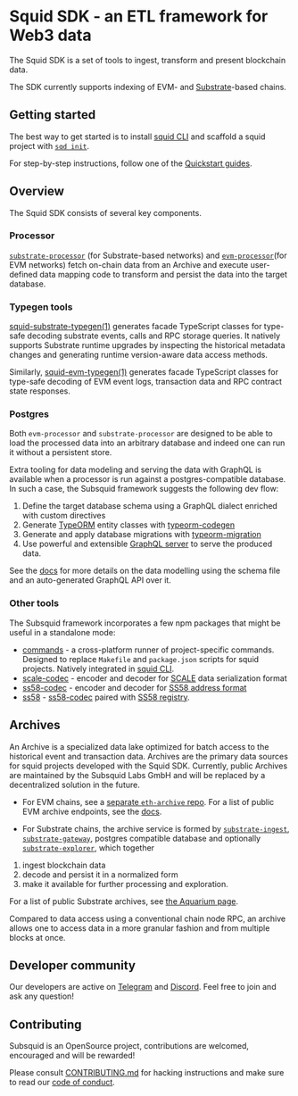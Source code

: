 # Squid SDK - an ETL framework for Web3 data

The Squid SDK is a set of tools to ingest, transform and present blockchain data.

The SDK currently supports indexing of EVM- and [Substrate](https://substrate.io)-based chains.

## Getting started

The best way to get started is to install [squid CLI](https://github.com/subsquid/squid-cli) and scaffold a squid project with [`sqd init`](https://docs.subsquid.io/squid-cli/init/). 

For step-by-step instructions, follow one of the [Quickstart guides](https://docs.subsquid.io/quickstart/).

## Overview

The Squid SDK consists of several key components.

### Processor

[`substrate-processor`](substrate/substrate-processor) (for Substrate-based networks) and [`evm-processor`](https://github.com/subsquid/evm-processor)(for EVM networks) fetch on-chain data from an Archive and execute user-defined data mapping code to transform and persist the data into the target database.

### Typegen tools

[squid-substrate-typegen(1)](substrate/substrate-typegen) generates facade TypeScript classes
for type-safe decoding substrate events, calls and RPC storage queries. It natively supports Substrate runtime upgrades by inspecting the historical metadata changes and generating runtime version-aware data access methods. 

Similarly, [squid-evm-typegen(1)](evm/evm-typegen) generates facade TypeScript classes for type-safe decoding of EVM event logs, transaction data and RPC contract state responses.  

### Postgres

Both `evm-processor` and `substrate-processor` are designed to be able to load the processed data into an arbitrary database and indeed one can run it without a persistent store. 

Extra tooling for data modeling and serving the data with GraphQL is available when a processor is run against a postgres-compatible database. In such a case, the Subsquid framework suggests the following dev flow:

1. Define the target database schema using a GraphQL dialect enriched with custom directives
2. Generate [TypeORM](https://typeorm.io) entity classes with [typeorm-codegen](typeorm/typeorm-codegen)
3. Generate and apply database migrations with [typeorm-migration](typeorm/typeorm-migration)
4. Use powerful and extensible [GraphQL server](graphql/graphql-server) to serve the produced data.

See the [docs](https://docs.subsquid.io) for more details on the data modelling using the schema file and an auto-generated GraphQL API over it.

### Other tools

The Subsquid framework incorporates a few npm packages that might be useful in a standalone mode:

* [commands](util/commands) - a cross-platform runner of project-specific commands. Designed to replace `Makefile` and `package.json` scripts for squid projects. Natively integrated in [squid CLI](https://github.com/subsquid/squid-cli).
* [scale-codec](substrate/scale-codec) - encoder and decoder for [SCALE](https://docs.substrate.io/reference/scale-codec/) data serialization format
* [ss58-codec](substrate/ss58-codec) - encoder and decoder for [SS58 address format](https://docs.substrate.io/v3/advanced/ss58/)
* [ss58](substrate/ss58) - [ss58-codec](substrate/ss58-codec) paired with [SS58 registry](https://github.com/paritytech/ss58-registry).

## Archives

An Archive is a specialized data lake optimized for batch access to the historical event and transaction data. Archives are the primary data sources for squid projects developed with the Squid SDK. Currently, public Archives are maintained by the Subsquid Labs GmbH and will be replaced by a decentralized solution in the future.

- For EVM chains, see a [separate `eth-archive` repo](https://github.com/subsquid/eth-archive). For a list of public EVM archive endpoints, see the 
[docs](https://docs.subsquid.io/develop-a-squid/evm-processor/configuration/).

- For Substrate chains, the archive service is formed by [`substrate-ingest`](substrate/substrate-ingest),
[`substrate-gateway`](https://github.com/subsquid/substrate-gateway), postgres compatible database
and optionally [`substrate-explorer`](substrate/substrate-explorer), which together

1. ingest blockchain data
2. decode and persist it in a normalized form
3. make it available for further processing and exploration.

For a list of public Substrate archives, see [the Aquarium page](https://app.subsquid.io/archives).

Compared to data access using a conventional chain node RPC, an archive allows one to access data in a more granular fashion and from multiple blocks at once. 

## Developer community

Our developers are active on [Telegram](https://t.me/HydraDevs) and [Discord](https://discord.gg/subsquid). Feel free to join and ask any question!

## Contributing

Subsquid is an OpenSource project, contributions are welcomed, encouraged and will be rewarded!

Please consult [CONTRIBUTING.md](CONTRIBUTING.md) for hacking instructions
and make sure to read our [code of conduct](CODE_OF_CONDUCT.md).
